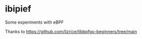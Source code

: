 # ibipief

Some experiments with eBPF

Thanks to https://github.com/lizrice/libbpfgo-beginners/tree/main
